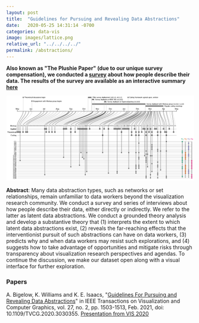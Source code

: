 ```yaml
---
layout: post
title:  "Guidelines for Pursuing and Revealing Data Abstractions"
date:   2020-05-25 14:31:14 -0700
categories: data-vis
image: images/lattice.png
relative_url: "../../../../"
permalink: /abstractions/
---
```


**Also known as "The Plushie Paper" (due to our unique survey compensation), we conducted a [survey](https://alex-r-bigelow.github.io/wrangling-survey/index.html) about how people describe their data. The results of the survey are available as an interactive summary [here](https://alex-r-bigelow.github.io/wrangling-survey/Responses.html?viewIndex=0&filters=wpA)**

![Our lattice of codes and dates.](../images/lattice.png)

**Abstract**: 
Many data abstraction types, such as networks or set relationships, remain unfamiliar to data workers beyond the visualization research community. We conduct a survey and series of interviews about how people describe their data, either directly or indirectly. We refer to the latter as latent data abstractions. We conduct a grounded theory analysis and develop a substantive theory that (1) interprets the extent to which latent data abstractions exist, (2) reveals the far-reaching effects that the interventionist pursuit of such abstractions can have on data workers, (3) predicts why and when data workers may resist such explorations, and (4) suggests how to take advantage of opportunities and mitigate risks through transparency about visualization research perspectives and agendas. To continue the discussion, we make our dataset open along with a visual interface for further exploration. 


### Papers

A. Bigelow, K. Williams and K. E. Isaacs, 
"[Guidelines For Pursuing and Revealing Data Abstractions](/people/kawilliams/papers/2020-bigelow-guidelines.pdf)"
 in IEEE Transactions on Visualization and Computer Graphics, vol. 27, no. 2, pp. 1503-1513, Feb. 2021, doi: 10.1109/TVCG.2020.3030355. [Presentation from VIS 2020](https://www.youtube.com/watch?v=DhPiHvtgtTI)
